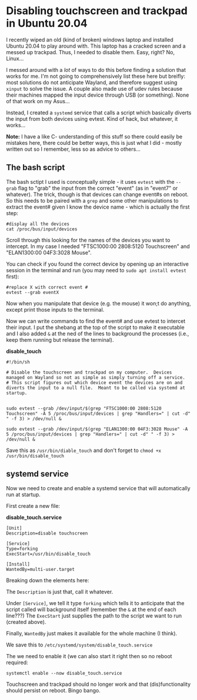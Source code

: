 # Disabling touchscreen and trackpad in Ubuntu 20.04

I recently wiped an old (kind of broken) windows laptop and installed Ubuntu 20.04 to play around with.  This laptop has a cracked screen and a messed up trackpad.  Thus, I needed to disable them. Easy, right? No, Linux...

I messed around with a *lot* of ways to do this before finding a solution that works for me.  I'm not going to comprehensively list these here but breifly: most solutions do not anticipate Wayland, and therefore suggest using `xinput` to solve the issue.  A couple also made use of udev rules because their machines mapped the input device through USB (or something).  None of that work on my Asus...

Instead, I created a `systemd` service that calls a script which basically diverts the input from both devices using evtest.  Kind of hack, but whatever, it works...

**Note:**  I have a like  C- understanding of this stuff so there could easily be mistakes here, there could be better ways, this is just what I did - mostly written out so I remember, less so as advice to others...

## The bash script

The bash sctipt I used is conceptually simple - it uses `evtest` with the `--grab` flag to "grab" the input from the correct "event" (as in "event7" or whatever).  The trick, though is that devices can change event#s on reboot.  So this needs to be paired with a `grep` and some other manipulations to extract the event# given I know the device name - which is actually the first step:

```
#display all the devices
cat /proc/bus/input/devices
```
Scroll through this looking for the names of the devices you want to intercept. In my case I needed "FTSC1000:00 2808:5120 Touchscreen" and "ELAN1300:00 04F3:3028 Mouse".

You can check if you found the correct device by opening up an interactive session in the terminal and run (you may need to `sudo apt install evtest` first):
```
#replace X with correct event #
evtest --grab eventX
```

Now when you manipulate that device (e.g. the mouse) it won;t do anything, except print those inputs to the terminal.

Now we can write commands to find the event# and use evtest to intercet their input. I put the shebang at the top of the script to make it executable and I also added `&` at the ned of the lines to background the processes (i.e., keep them running but release the terminal).

**disable_touch**
```
#!/bin/sh

# Disable the touchscreen and trackpad on my computer.  Devices managed on Wayland so not as simple as simply turning off a service.
# This script figures out which device event the devices are on and diverts the input to a null file.  Meant to be called via systemd at startup.


sudo evtest --grab /dev/input/$(grep "FTSC1000:00 2808:5120 Touchscreen" -A 5 /proc/bus/input/devices | grep "Handlers=" | cut -d" " -f 3) > /dev/null &

sudo evtest --grab /dev/input/$(grep "ELAN1300:00 04F3:3028 Mouse" -A 5 /proc/bus/input/devices | grep "Handlers=" | cut -d" " -f 3) > /dev/null &

```

Save this as `/usr/bin/diable_touch` and don't forget to `chmod +x /usr/bin/disable_touch`

## systemd service

Now we need to create and enable a systemd service that will automatically run at startup.

First create a new file:

**disable_touch.service**

```
[Unit]
Description=disable touchscreen

[Service]
Type=forking
ExecStart=/usr/bin/disable_touch

[Install]
WantedBy=multi-user.target

```

Breaking down the elements here:

The `Description` is just that, call it whatever.

Under `[Service]`, we tell it type `forking` which tells it to anticipate that the script called will background itself (remember the `&` at the end of each line???)
The `ExecStart` just supplies the path to the script we want to run (created above).

Finally, `WantedBy` just makes it available for the whole machine (I think).

We save this to `/etc/systemd/system/disable_touch.service`

The we need to enable it (we can also start it right then so no reboot required:

```
systemctl enable --now disable_touch.service
```

Touchscreen and trackpad should no longer work and that (dis)functionality should persist on reboot.  Bingo bango. 
